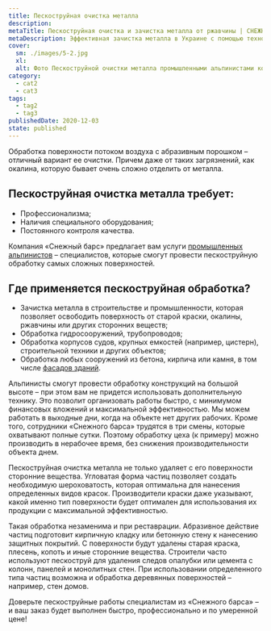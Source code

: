 ```yaml
---
title: Пескоструйная очистка металла
description: 
metaTitle: Пескоструйная очистка и зачистка металла от ржавчины | СНЕЖНЫЙ БАРС
metaDescription: Эффективная зачистка металла в Украине с помощью технологии пескоструйной очистки ☎+38 (096)555-30-92 от компании Снежный Барс
cover:
  sm: ./images/5-2.jpg
  xl: 
  alt: Фото Пескоструйной очистки металла промышленными альпинистами компании "Снежный Барс"
category:
  - cat2
  - cat3
tags:
  - tag2
  - tag3
publishedDate: 2020-12-03
state: published    
---
```

Обработка поверхности потоком воздуха с абразивным порошком – отличный вариант ее очистки. Причем даже от таких загрязнений, как окалина, которую бывает очень сложно отделить от металла.

## Пескоструйная **очистка металла** требует:

* Профессионализма;
* Наличия специального оборудования;
* Постоянного контроля качества.

Компания «Снежный барс» предлагает вам услуги [промышленных альпинистов](/) – специалистов, которые смогут провести пескоструйную обработку самых сложных поверхностей.

## Где применяется пескоструйная обработка?

* Зачистка металла в строительстве и промышленности, которая позволяет освободить поверхность от старой краски, окалины, ржавчины или других сторонних веществ;
* Обработка гидросооружений, трубопроводов;
* Обработка корпусов судов, крупных емкостей (например, цистерн), строительной техники и других объектов;
* Обработка любых сооружений из бетона, кирпича или камня, в том числе [фасадов зданий](/pokraska-fasadov-i-zhelezobetonnyx-konstrukcij).

Альпинисты смогут провести обработку конструкций на большой высоте – при этом вам не придется использовать дополнительную технику. Это позволит организовать работы быстро, с минимумом финансовых вложений и максимальной эффективностью. Мы можем работать в выходные дни, когда на объекте нет других рабочих. Кроме того, сотрудники «Снежного барса» трудятся в три смены, которые охватывают полные сутки. Поэтому обработку цеха (к примеру) можно производить в нерабочее время, без снижения производительности объекта днем.

Пескоструйная очистка металла не только удаляет с его поверхности сторонние вещества. Угловатая форма частиц позволяет создать необходимую шероховатость, которая оптимальна для нанесения определенных видов красок. Производители краски даже указывают, какой именно тип поверхности будет оптимален для использования их продукции с максимальной эффективностью.

Такая обработка незаменима и при реставрации. Абразивное действие частиц подготовит кирпичную кладку или бетонную стену к нанесению защитных покрытий. С поверхности будут удалены старая краска, плесень, копоть и иные сторонние вещества. Строители часто используют пескоструй для удаления следов опалубки или цемента с колонн, панелей и монолитных стен. При использовании определенного типа частиц возможна и обработка деревянных поверхностей – например, стен домов.

Доверьте пескоструйные работы специалистам из «Снежного барса» – и ваш заказ будет выполнен быстро, профессионально и по умеренной цене!
